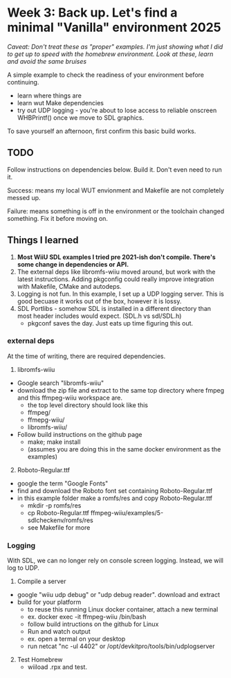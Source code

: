 # Week 3: Back up.  Let's find a minimal "Vanilla" environment 2025

_Caveat: Don't treat these as "proper" examples.  I'm just showing what I did to get up to speed with the homebrew environment.  Look at these, learn and avoid the same bruises_

A simple example to check the readiness of your environment before continuing.
* learn where things are
* learn wut Make dependencies
* try out UDP logging - you're about to lose access to reliable onscreen WHBPrintf() once we move to SDL graphics.

To save yourself an afternoon, first confirm this basic build works.

## TODO

Follow instructions on dependencies below.  Build it.  Don't even need to run it.

Success: means my local WUT envionment and Makefile are not completely messed up.

Failure: means something is off in the environment or the toolchain changed something.  Fix it before moving on.

## Things I learned
1. **Most WiiU SDL examples I tried pre 2021-ish don't compile.  There's some change in dependencies or API.**
2. The external deps like libromfs-wiiu moved around, but work with the latest instructions.  Adding pkgconfig could really improve
integration with Makefile, CMake and autodeps.
3. Logging is not fun.  In this example, I set up a UDP logging server.  This is good becuase it works out of the box, however it is lossy. 
4. SDL Portlibs - somehow SDL is installed in a different directory than most header includes would expect. (SDL.h vs sdl/SDL.h)
   - pkgconf saves the day.  Just eats up time figuring this out.

### external deps
At the time of writing, there are required dependencies.

1. libromfs-wiiu
  - Google search "libromfs-wiiu"
  - download the zip file and extract to the same top directory where fmpeg and this ffmpeg-wiiu workspace are.
     - the top level directory should look like this
     - ffmpeg/
     - ffmepg-wiiu/
     - libromfs-wiiu/
  - Follow build instructions on the github page
     - make; make install
     - (assumes you are doing this in the same docker environment as the examples)
2. Roboto-Regular.ttf
  - google the term "Google Fonts"
  - find and download the Roboto font set containing Roboto-Regular.ttf
  - in this example folder make a romfs/res and copy Roboto-Regular.ttf
      - mkdir -p romfs/res
      - cp Roboto-Regular.ttf ffmpeg-wiiu/examples/5-sdlcheckenv/romfs/res
      - see Makefile for more

### Logging

With SDL, we can no longer rely on console screen logging.  Instead, we will log to UDP.

1. Compile a server
 - google "wiiu udp debug" or "udp debug reader". download and extract
 - build for your platform
   - to reuse this running Linux docker container, attach a new terminal 
   - ex. docker exec -it ffmpeg-wiiu /bin/bash
   - follow build intructions on the github for Linux
   - Run and watch output
   -  ex. open a termal on your desktop
   -  run netcat  "nc -ul 4402" or /opt/devkitpro/tools/bin/udplogserver

2. Test Homebrew
   - wiiload <this app>.rpx  and test.
